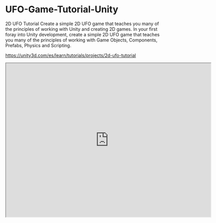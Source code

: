 # UFO-Game-Tutorial-Unity
2D UFO Tutorial
Create a simple 2D UFO game that teaches you many of the principles of working with Unity and creating 2D games.
In your first foray into Unity development, create a simple 2D UFO game that teaches you many of the principles of working with Game Objects, Components, Prefabs, Physics and Scripting.

https://unity3d.com/es/learn/tutorials/projects/2d-ufo-tutorial

<iframe src="https://degsoft.github.io/UFO-Game-Tutorial-Unity/Build-WebGL/UFO/index.html" width="640px" height="480px" />
